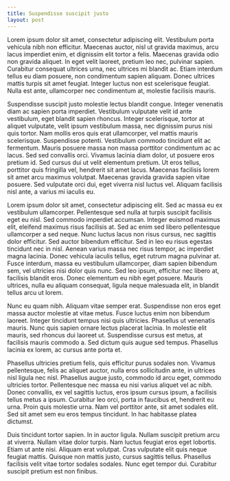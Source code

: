```yaml
---
title: Suspendisse suscipit justo
layout: post
---
```

Lorem ipsum dolor sit amet, consectetur adipiscing elit. Vestibulum porta vehicula nibh non efficitur. Maecenas auctor, nisl ut gravida maximus, arcu lacus imperdiet enim, et dignissim elit tortor a felis. Maecenas gravida odio non gravida aliquet. In eget velit laoreet, pretium leo nec, pulvinar sapien. Curabitur consequat ultrices urna, nec ultrices mi blandit ac. Etiam interdum tellus eu diam posuere, non condimentum sapien aliquam. Donec ultrices mattis turpis sit amet feugiat. Integer luctus non est scelerisque feugiat. Nulla est ante, ullamcorper nec condimentum at, molestie facilisis mauris.

Suspendisse suscipit justo molestie lectus blandit congue. Integer venenatis diam ac sapien porta imperdiet. Vestibulum vulputate velit id ante vestibulum, eget blandit sapien rhoncus. Integer scelerisque, tortor at aliquet vulputate, velit ipsum vestibulum massa, nec dignissim purus nisi quis tortor. Nam mollis eros quis erat ullamcorper, vel mattis mauris scelerisque. Suspendisse potenti. Vestibulum commodo tincidunt elit ac fermentum. Mauris posuere massa non massa porttitor condimentum ac ac lacus. Sed sed convallis orci. Vivamus lacinia diam dolor, ut posuere eros pretium id. Sed cursus dui ut velit elementum pretium. Ut eros tellus, porttitor quis fringilla vel, hendrerit sit amet lacus. Maecenas facilisis lorem sit amet arcu maximus volutpat. Maecenas gravida gravida sapien vitae posuere. Sed vulputate orci dui, eget viverra nisl luctus vel. Aliquam facilisis nisl ante, a varius mi iaculis eu.

Lorem ipsum dolor sit amet, consectetur adipiscing elit. Sed ac massa eu ex vestibulum ullamcorper. Pellentesque sed nulla at turpis suscipit facilisis eget eu nisl. Sed commodo imperdiet accumsan. Integer euismod maximus elit, eleifend maximus risus facilisis at. Sed ac enim sed libero pellentesque ullamcorper a sed neque. Nunc luctus lacus non risus cursus, nec sagittis dolor efficitur. Sed auctor bibendum efficitur. Sed in leo eu risus egestas tincidunt nec in nisl. Aenean varius massa nec risus tempor, ac imperdiet magna lacinia. Donec vehicula iaculis tellus, eget rutrum magna pulvinar at. Fusce interdum, massa eu vestibulum ullamcorper, diam sapien bibendum sem, vel ultricies nisi dolor quis nunc. Sed leo ipsum, efficitur nec libero at, facilisis blandit eros. Donec elementum eu nibh eget posuere. Mauris ultrices, nulla eu aliquam consequat, ligula neque malesuada elit, in blandit tellus arcu ut lorem.

Nunc eu quam nibh. Aliquam vitae semper erat. Suspendisse non eros eget massa auctor molestie at vitae metus. Fusce luctus enim non bibendum laoreet. Integer tincidunt tempus nisi quis ultricies. Phasellus ut venenatis mauris. Nunc quis sapien ornare lectus placerat lacinia. In molestie elit mauris, sed rhoncus dui laoreet ut. Suspendisse cursus est metus, at facilisis mauris commodo a. Sed dictum quis augue sed tempus. Phasellus lacinia ex lorem, ac cursus ante porta et.

Phasellus ultricies pretium felis, quis efficitur purus sodales non. Vivamus pellentesque, felis ac aliquet auctor, nulla eros sollicitudin ante, in ultrices nisl ligula nec nisl. Phasellus augue justo, commodo id arcu eget, commodo ultricies tortor. Pellentesque nec massa eu nisi varius aliquet vel ac nibh. Donec convallis, ex vel sagittis luctus, eros ipsum cursus ipsum, a facilisis tellus metus a ipsum. Curabitur leo orci, porta in faucibus et, hendrerit eu urna. Proin quis molestie urna. Nam vel porttitor ante, sit amet sodales elit. Sed sit amet sem eu eros tempus tincidunt. In hac habitasse platea dictumst.

Duis tincidunt tortor sapien. In in auctor ligula. Nullam suscipit pretium arcu at viverra. Nullam vitae dolor turpis. Nam luctus feugiat eros eget lobortis. Etiam ut ante nisi. Aliquam erat volutpat. Cras vulputate elit quis neque feugiat mattis. Quisque non mattis justo, cursus sagittis tellus. Phasellus facilisis velit vitae tortor sodales sodales. Nunc eget tempor dui. Curabitur suscipit pretium est non finibus.
